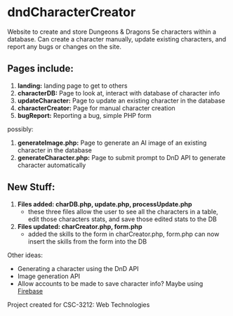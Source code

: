 # dndCharacterCreator
Website to create and store Dungeons &amp; Dragons 5e characters within a database. Can create a character manually, update existing characters, and report any bugs or changes on the site.

## Pages include:
1. <strong>landing:</strong> landing page to get to others
2. <strong>characterDB:</strong> Page to look at, interact with database of character info
3. <strong>updateCharacter:</strong> Page to update an existing character in the database
4. <strong>characterCreator:</strong> Page for manual character creation
5. <strong>bugReport:</strong> Reporting a bug, simple PHP form

possibly:
1. <strong>generateImage.php:</strong> Page to generate an AI image of an existing character in the database
2. <strong>generateCharacter.php:</strong> Page to submit prompt to DnD API to generate character automatically

## New Stuff:
1. <strong>Files added: charDB.php, update.php, processUpdate.php</strong>
   - these three files allow the user to see all the characters in a table, edit those characters stats, and save those edited stats to the DB
2. <strong>Files updated: charCreator.php, form.php</strong>
   - added the skills to the form in charCreator.php, form.php can now insert the skills from the form into the DB

Other ideas:
- Generating a character using the DnD API
- Image generation API
- Allow accounts to be made to save character info? Maybe using [Firebase](https://firebase.google.com)

Project created for CSC-3212: Web Technologies
